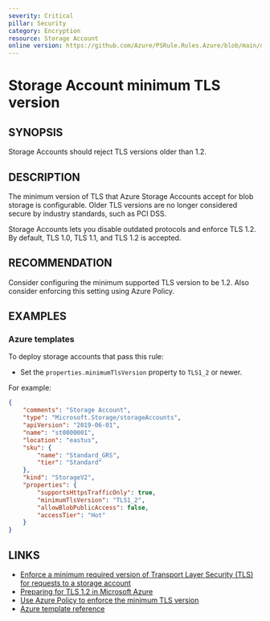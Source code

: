 ```yaml
---
severity: Critical
pillar: Security
category: Encryption
resource: Storage Account
online version: https://github.com/Azure/PSRule.Rules.Azure/blob/main/docs/en/rules/Azure.Storage.MinTLS.md
---
```


# Storage Account minimum TLS version

## SYNOPSIS

Storage Accounts should reject TLS versions older than 1.2.

## DESCRIPTION

The minimum version of TLS that Azure Storage Accounts accept for blob storage is configurable.
Older TLS versions are no longer considered secure by industry standards, such as PCI DSS.

Storage Accounts lets you disable outdated protocols and enforce TLS 1.2.
By default, TLS 1.0, TLS 1.1, and TLS 1.2 is accepted.

## RECOMMENDATION

Consider configuring the minimum supported TLS version to be 1.2.
Also consider enforcing this setting using Azure Policy.

## EXAMPLES

### Azure templates

To deploy storage accounts that pass this rule:

- Set the `properties.minimumTlsVersion` property to `TLS1_2` or newer.

For example:

```json
{
    "comments": "Storage Account",
    "type": "Microsoft.Storage/storageAccounts",
    "apiVersion": "2019-06-01",
    "name": "st0000001",
    "location": "eastus",
    "sku": {
        "name": "Standard_GRS",
        "tier": "Standard"
    },
    "kind": "StorageV2",
    "properties": {
        "supportsHttpsTrafficOnly": true,
        "minimumTlsVersion": "TLS1_2",
        "allowBlobPublicAccess": false,
        "accessTier": "Hot"
    }
}
```

## LINKS

- [Enforce a minimum required version of Transport Layer Security (TLS) for requests to a storage account](https://docs.microsoft.com/azure/storage/common/transport-layer-security-configure-minimum-version)
- [Preparing for TLS 1.2 in Microsoft Azure](https://azure.microsoft.com/updates/azuretls12/)
- [Use Azure Policy to enforce the minimum TLS version](https://docs.microsoft.com/azure/storage/common/transport-layer-security-configure-minimum-version#use-azure-policy-to-enforce-the-minimum-tls-version)
- [Azure template reference](https://docs.microsoft.com/azure/templates/microsoft.storage/storageaccounts#StorageAccountPropertiesCreateParameters)
